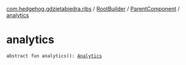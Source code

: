 [com.hedgehog.gdzietabiedra.ribs](../../index.md) / [RootBuilder](../index.md) / [ParentComponent](index.md) / [analytics](./analytics.md)

# analytics

`abstract fun analytics(): `[`Analytics`](../../../com.hedgehog.gdzietabiedra.utils.analytics/-analytics/index.md)